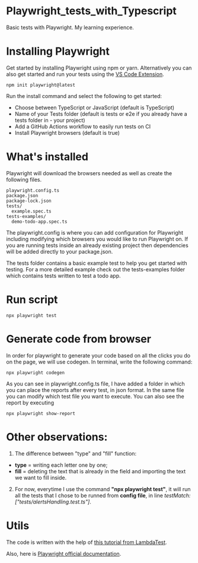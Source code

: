 # Playwright_tests_with_Typescript
Basic tests with Playwright. My learning experience.

# Installing Playwright
Get started by installing Playwright using npm or yarn. Alternatively you can also get started and run your tests using the [VS Code Extension](https://playwright.dev/docs/getting-started-vscode).
```
npm init playwright@latest
```
Run the install command and select the following to get started:

- Choose between TypeScript or JavaScript (default is TypeScript)
- Name of your Tests folder (default is tests or e2e if you already have a tests folder in - your project)
- Add a GitHub Actions workflow to easily run tests on CI
- Install Playwright browsers (default is true)

# What's installed
Playwright will download the browsers needed as well as create the following files.
```
playwright.config.ts
package.json
package-lock.json
tests/
  example.spec.ts
tests-examples/
  demo-todo-app.spec.ts
```
The playwright.config is where you can add configuration for Playwright including modifying which browsers you would like to run Playwright on. If you are running tests inside an already existing project then dependencies will be added directly to your package.json.

The tests folder contains a basic example test to help you get started with testing. For a more detailed example check out the tests-examples folder which contains tests written to test a todo app.

# Run script
```
npx playwright test
```

# Generate code from browser
In order for playwright to generate your code based on all the clicks you do on the page, we will use codegen. In terminal, write the following command:
```
npx playwright codegen
```

As you can see in playwright.config.ts file, I have added a folder in which you can place the reports after every test, in json format. In the same file you can modify which test file you want to execute.
You can also see the report by executing
```
npx playwright show-report
```

# Other observations:
1. The difference between "type" and "fill" function:
- **type** = writing each letter one by one;
- **fill** = deleting the text that is already in the field and importing the text we want to fill inside.

2. For now, everytime I use the command **"npx playwright test"**, it will run all the tests that I chose to be runned from **config file**, in line _testMatch: ["tests/alertsHandling.test.ts"]_.

# Utils
The code is written with the help of [this tutorial from LambdaTest](https://youtu.be/wawbt1cATsk).

Also, here is [Playwright official documentation](https://playwright.dev/docs).

